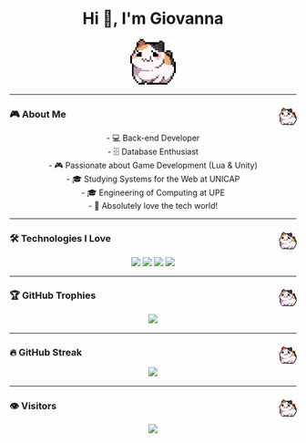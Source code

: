 <h1 align="center">Hi 👋, I'm Giovanna</h1>

<p align="center">
  <img src="https://raw.githubusercontent.com/giovannaps/giovannaps/main/325895973-e4f28204-ea88-4364-a321-8330c3fbde6a.gif" width="80" alt="Cute GIF"/>
</p>

---

### 🎮 About Me <img src="https://raw.githubusercontent.com/giovannaps/giovannaps/main/325895973-e4f28204-ea88-4364-a321-8330c3fbde6a.gif" width="30" align="right" />

<p align="center">
  - 💻 Back-end Developer<br>
  - 🗄️ Database Enthusiast<br>
  - 🎮 Passionate about Game Development (Lua & Unity)<br>
  - 🎓 Studying Systems for the Web at UNICAP<br>
  - 🎓 Engineering of Computing at UPE<br>
  - 💖 Absolutely love the tech world!
</p>

---

### 🛠️ Technologies I Love <img src="https://raw.githubusercontent.com/giovannaps/giovannaps/main/325895973-e4f28204-ea88-4364-a321-8330c3fbde6a.gif" width="30" align="right" />

<p align="center">
  <img src="https://img.shields.io/badge/Java-FF6F61?style=for-the-badge&logo=java&logoColor=white" />
  <img src="https://img.shields.io/badge/Lua-FFB6C1?style=for-the-badge&logo=lua&logoColor=white" />
  <img src="https://img.shields.io/badge/Unity-FF7F7F?style=for-the-badge&logo=unity&logoColor=white" />
  <img src="https://img.shields.io/badge/PostgreSQL-FF9A8B?style=for-the-badge&logo=postgresql&logoColor=white" />
</p>

---

### 🏆 GitHub Trophies <img src="https://raw.githubusercontent.com/giovannaps/giovannaps/main/325895973-e4f28204-ea88-4364-a321-8330c3fbde6a.gif" width="30" align="right" />

<p align="center">
  <img src="https://github-profile-trophy.vercel.app/?username=giovannaps&theme=juicyfresh&column=4&margin-w=15&margin-h=15" />
</p>

---

### 🔥 GitHub Streak <img src="https://raw.githubusercontent.com/giovannaps/giovannaps/main/325895973-e4f28204-ea88-4364-a321-8330c3fbde6a.gif" width="30" align="right" />

<p align="center">
  <img src="https://streak-stats.demolab.com?user=giovannaps&theme=radical" />
</p>

---

### 👁️ Visitors <img src="https://raw.githubusercontent.com/giovannaps/giovannaps/main/325895973-e4f28204-ea88-4364-a321-8330c3fbde6a.gif" width="30" align="right" />

<p align="center">
  <img src="https://img.shields.io/badge/Visitors-FF9A8B?style=for-the-badge&logo=eye&logoColor=white" />
</p>
